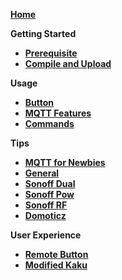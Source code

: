 [**Home**](wiki) 

**Getting Started**
- [**Prerequisite**](wiki/Prerequisite)
- [**Compile and Upload**](wiki/Compile-and-Upload)

**Usage**
- [**Button**](wiki/Button-usage)
- [**MQTT Features**](wiki/MQTT-Features)
- [**Commands**](wiki/Commands)

**Tips**
- [**MQTT for Newbies**](wiki/MQTT-for-Newbies)
- [**General**](wiki/Tips)
- [**Sonoff Dual**](wiki/Sonoff-Dual)
- [**Sonoff Pow**](wiki/Sonoff-Pow)
- [**Sonoff RF**](wiki/Sonoff-RF)
- [**Domoticz**](wiki/Domoticz)

**User Experience**
- [**Remote Button**](wiki/Control-a-Sonoff-using-a-remote-button)
- [**Modified Kaku**](wiki/Modify-KaKu-to-WKaKu-Power-Socket)
